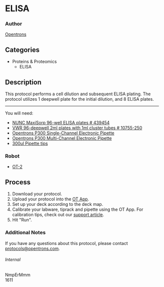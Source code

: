 # ELISA

### Author
[Opentrons](http://www.opentrons.com/)

## Categories
* Proteins & Proteomics
    * ELISA

## Description
This protocol performs a cell dilution and subsequent ELISA plating. The protocol utilizes 1 deepwell plate for the initial dilution, and 8 ELISA plates.

---

You will need:
* [NUNC MaxiSorp 96-well ELISA plates # 439454](https://www.fishersci.com/shop/products/clear-flat-bottom-immuno-nonsterile-96-well-plates/12565135#?keyword=439454)
* [VWR 96-deepwell 2ml plates with 1ml cluster tubes # 10755-250](https://us.vwr.com/store/product?keyword=10755-250)
* [Opentrons P300 Single-Channel Electronic Pipette](https://shop.opentrons.com/collections/ot-2-pipettes/products/single-channel-electronic-pipette?variant=5984549142557)
* [Opentrons P300 Multi-Channel Electronic Pipette](https://shop.opentrons.com/collections/ot-2-pipettes/products/8-channel-electronic-pipette?variant=5984202489885)
* [300ul Pipette tips](https://shop.opentrons.com/collections/opentrons-tips/products/opentrons-300ul-tips)

### Robot
* [OT-2](https://opentrons.com/ot-2)

## Process
1. Download your protocol.
2. Upload your protocol into the [OT App](https://opentrons.com/ot-app).
3. Set up your deck according to the deck map.
4. Calibrate your labware, tiprack and pipette using the OT App. For calibration tips, check out our [support article](https://support.opentrons.com/ot-2/getting-started-software-setup/deck-calibration).
5. Hit "Run".

### Additional Notes
If you have any questions about this protocol, please contact protocols@opentrons.com.

###### Internal
NmpErMmm  
1611
